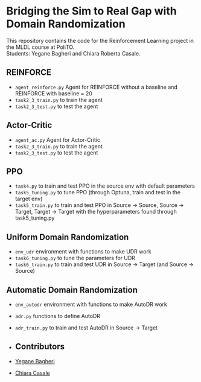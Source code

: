 # Bridging the Sim to Real Gap with Domain Randomization
This repository contains the code for the Reinforcement Learning project in the MLDL course at PoliTO. \
Students: Yegane Bagheri and Chiara Roberta Casale.

## REINFORCE
- `agent_reinforce.py` Agent for REINFORCE without a baseline and REINFORCE with baseline = 20
- `task2_3_train.py` to train the agent
- `task2_3_test.py` to test the agent

## Actor-Critic
- `agent_ac.py` Agent for Actor-Critic
- `task2_3_train.py` to train the agent
- `task2_3_test.py` to test the agent

## PPO
- `task4.py` to train and test PPO in the source env with default parameters
- `task5_tuning.py` to tune PPO (through Optuna, train and test in the target env)
- `task5_train.py` to train and test PPO in Source -> Source, Source -> Target, Target -> Target with the hyperparameters found through task5_tuning.py

## Uniform Domain Randomization
- `env_udr` environment with functions to make UDR work
- `task6_tuning.py` to tune the parameters for UDR
- `task6_train.py` to train and test UDR in Source -> Target (and Source -> Source)

## Automatic Domain Randomization
- `env_autodr` environment with functions to make AutoDR work
- `adr.py` functions to define AutoDR
- `adr_train.py` to train and test AutoDR in Source -> Target

- ## Contributors
- [Yegane Bagheri](https://github.com/your_username)
- [Chiara Casale](https://github.com/teammate_username)
